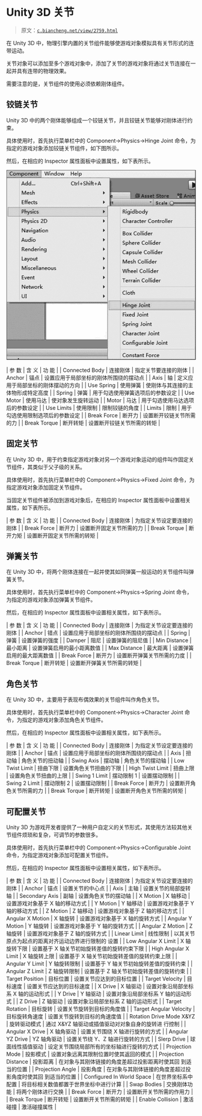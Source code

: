 # Unity 3D 关节

> 原文：[`c.biancheng.net/view/2759.html`](http://c.biancheng.net/view/2759.html)

在 Unity 3D 中，物理引擎内置的关节组件能够使游戏对象模拟具有关节形式的连带运动。

关节对象可以添加至多个游戏对象中，添加了关节的游戏对象将通过关节连接在一起并具有连带的物理效果。

需要注意的是，关节组件的使用必须依赖刚体组件。

## 铰链关节

Unity 3D 中的两个刚体能够组成一个铰链关节，并且铰链关节能够对刚体进行约束。

具体使用时，首先执行菜单栏中的 Component→Physics→Hinge Joint 命令，为指定的游戏对象添加铰链关节组件，如下图所示。

然后，在相应的 Inspector 属性面板中设置属性，如下表所示。

![添加铰链关节组件](img/3e19b5d516e8607c1bf1bcec9febe67f.png)

| 参 数 | 含 义 | 功 能 |
| Connected Body | 连接刚体 | 指定关节要连接的刚体 |
| Anchor | 锚点 | 设置应用于局部坐标的刚体所围绕的摆动点 |
| Axis | 轴 | 定义应用于局部坐标的刚体摆动的方向 |
| Use Spring | 使用弹簧 | 使刚体与其连接的主体物形成特定高度 |
| Spring | 弹簧 | 用于勾选使用弹簧选项后的参数设定 |
| Use Motor | 使用马达 | 使对象发生旋转运动 |
| Motor | 马达 | 用于勾选使用马达选项后的参数设定 |
| Use Limits | 使用限制 | 限制铰链的角度 |
| Limits | 限制 | 用于勾选使用限制选项后的参数设定 |
| Break Force | 断开力 | 设置断开铰链关节所需的力 |
| Break Torque | 断开转矩 | 设置断开铰链关节所需的转矩 |

## 固定关节

在 Unity 3D 中，用于约束指定游戏对象对另一个游戏对象运动的组件叫作固定关节组件，其类似于父子级的关系。

具体使用时，首先执行菜单栏中的 Component→Physics→Fixed Joint 命令，为指定游戏对象添加固定关节组件。

当固定关节组件被添加到游戏对象后，在相应的 Inspector 属性面板中设置相关属性，如下表所示。

| 参 数 | 含 义 | 功 能 |
| Connected Body | 连接刚体 | 为指定关节设定要连接的刚体 |
| Break Force | 断开力 | 设置断开固定关节所需的力 |
| Break Torque | 断开力矩 | 设置断开固定关节所需的转矩 |

## 弹簧关节

在 Unity 3D 中，将两个刚体连接在一起并使其如同弹簧一般运动的关节组件叫弹簧关节。

具体使用时，首先执行菜单栏中的 Component→Physics→Spring Joint 命令，为指定的游戏对象添加弹簧关节组件。

然后，在相应的 Inspector 属性面板中设置相关属性，如下表所示。

| 参 数 | 含 义 | 功 能 |
| Connected Body | 连接刚体 | 为指定关节设定要连接的刚体 |
| Anchor | 错点 | 设置应用于局部坐标的刚体所围绕的摆动点 |
| Spring | 弹簧 | 设置弹簧的强度 |
| Damper | 阻尼 | 设置弹簧的阻尼值 |
| Min Distance | 最小距离 | 设置弹簧启用的最小距离数值 |
| Max Distance | 最大距离 | 设置弹簧启用的最大距离数值 |
| Break Force | 断开力 | 设置断开弹簧关节所需的力度 |
| Break Torque | 断开转矩 | 设置断开弹簧关节所需的转矩 |

## 角色关节

在 Unity 3D 中，主要用于表现布偶效果的关节组件叫作角色关节。

具体使用时，首先执行菜单栏中的 Component→Physics→Character Joint 命令，为指定的游戏对象添加角色关节组件。

然后，在相应的 Inspector 属性面板中设置相关属性，如下表所示。

| 参 数 | 含 义 | 功 能 |
| Connected Body | 连接刚体 | 为指定关节设定要连接的刚体 |
| Anchor | 锚点 | 设置应用于局部坐标的刚体所围绕的摆动点 |
| Axis | 扭动轴 | 角色关节的扭动轴 |
| Swing Axis | 摆动轴 | 角色关节的摆动轴 |
| Low Twist Limit | 扭曲下限 | 设置角色关节扭曲的下限 |
| High Twist Limit | 扭曲上限 | 设置角色关节扭曲的上限 |
| Swing 1 Limit | 摆动限制 1 | 设置摆动限制 |
| Swing 2 Limit | 摆动限制 2 | 设置摆动限制 |
| Break Force | 断开力 | 设置断开角色关节所需的力 |
| Break Torque | 断开转矩 | 设置断开角色关节所需的转矩 |

## 可配置关节

Unity 3D 为游戏开发者提供了一种用户自定义的关节形式，其使用方法较其他关节组件烦琐和复杂，可调节的参数很多。

具体使用时，首先执行菜单栏中的 Component→Physics→Configurable Joint 命令，为指定游戏对象添加可配置关节组件。

然后，在相应的 Inspector 属性面板中设置相关属性，如下表所示。

| 参 数 | 含 义 | 功 能 |
| Connected Body | 连接刚体 | 为指定关节设定要连接的刚体 |
| Anchor | 锚点 | 设置关节的中心点 |
| Axis | 主轴 | 设置关节的局部旋转轴 |
| Secondary Axis | 副轴 | 设置角色关节的摆动轴 |
| X Motion | X 轴移动 | 设置游戏对象基于 X 轴的移动方式 |
| Y Motion | Y 轴移动 | 设置游戏对象基于 Y 轴的移动方式 |
| Z Motion | Z 轴移动 | 设置游戏对象基于 Z 轴的移动方式 |
| Angular X Motion | X 轴旋转 | 设置游戏对象基于 X 轴的旋转方式 |
| Angular Y Motion | Y 轴旋转 | 设置游戏对象基于 Y 轴的旋转方式 |
| Angular Z Motion | Z 轴旋转 | 设置游戏对象基于 Z 轴的旋转方式 |
| Linear Limit | 线性限制 | 以其关节原点为起点的距离对齐运动边界进行限制的 设置 |
| Low Angular X Limit | X 轴旋转下限 | 设置基于 X 轴关节初始旋转差值的旋转约束下限 |
| High Angular X Limit | X 轴旋转上限 | 设置基于 X 轴关节初始旋转差值的旋转约束上限 |
| Angular Y Limit | Y 轴旋转限制 | 设置基于 Y 轴关节初始旋转差值的旋转约束 |
| Angular Z Limit | Z 轴旋转限制 | 设置基于 Z 轴关节初始旋转差值的旋转约束 |
| Target Position | 目标位置 | 设置关节应达到的目标位置 |
| Target Velocity | 目标速度 | 设置关节应达到的目标速度 |
| X Drive | X 轴驱动 | 设置对象沿局部坐标系 X 轴的运动形式 |
| Y Drive | Y 轴驱动 | 设置对象沿局部坐标系 Y 轴的运动形式 |
| Z Drive | Z 轴驱动 | 设置对象沿局部坐标系 Z 轴的运动形式 |
| Target Rotation | 目标旋转 | 设置关节旋转到目标的角度值 |
| Target Angular Velocity | 目标旋转角速度 | 设置关节旋转到目标的角速度值 |
| Rotation Drive Mode X&YZ | 旋转驱动模式 | 通过 X&YZ 轴驱动或插值驱动对对象自身的旋转进 行控制 |
| Angular X Drive | X 轴角驱动 | 设置关节围绕 X 轴进行旋转的方式 |
| Angular YZ Drive | YZ 轴角驱动 | 设置关节绕 Y、Z 轴进行旋转的方式 |
| Slerp Drive | 球面线性插值驱动 | 设定关节围绕局部所有的坐标轴进行旋转的方式 |
| Projection Mode | 投影模式 | 设置对象远离其限制位置时使其返回的模式 |
| Projection Distance | 投影距离 | 在对象与其刚体链接的角度差超过投影距离时使其回 到适当的位置 |
| Projection Angle | 投影角度 | 在对象与其刚体链接的角度差超过投影角度时使其回 到适当的位置 |
| Configured In World Space | 在世界坐标系中 配置 | 将目标相关数值都置于世界坐标中进行计算 |
| Swap Bodies | 交换刚体功能 | 将两个刚体进行交换 |
| Break Force | 断开力 | 设置断开关节所需的作用力 |
| Break Torque | 断开转矩 | 设置断开关节所需的转矩 |
| Enable Collision | 激活碰撞 | 激活碰撞属性 |